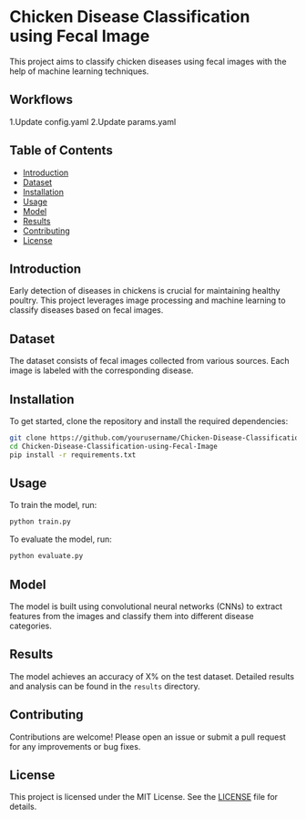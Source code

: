 # Chicken Disease Classification using Fecal Image

This project aims to classify chicken diseases using fecal images with the help of machine learning techniques.

## Workflows

1.Update config.yaml
2.Update params.yaml

## Table of Contents
- [Introduction](#introduction)
- [Dataset](#dataset)
- [Installation](#installation)
- [Usage](#usage)
- [Model](#model)
- [Results](#results)
- [Contributing](#contributing)
- [License](#license)

## Introduction
Early detection of diseases in chickens is crucial for maintaining healthy poultry. This project leverages image processing and machine learning to classify diseases based on fecal images.

## Dataset
The dataset consists of fecal images collected from various sources. Each image is labeled with the corresponding disease.

## Installation
To get started, clone the repository and install the required dependencies:
```bash
git clone https://github.com/yourusername/Chicken-Disease-Classification-using-Fecal-Image.git
cd Chicken-Disease-Classification-using-Fecal-Image
pip install -r requirements.txt
```

## Usage
To train the model, run:
```bash
python train.py
```
To evaluate the model, run:
```bash
python evaluate.py
```

## Model
The model is built using convolutional neural networks (CNNs) to extract features from the images and classify them into different disease categories.

## Results
The model achieves an accuracy of X% on the test dataset. Detailed results and analysis can be found in the `results` directory.

## Contributing
Contributions are welcome! Please open an issue or submit a pull request for any improvements or bug fixes.

## License
This project is licensed under the MIT License. See the [LICENSE](LICENSE) file for details.